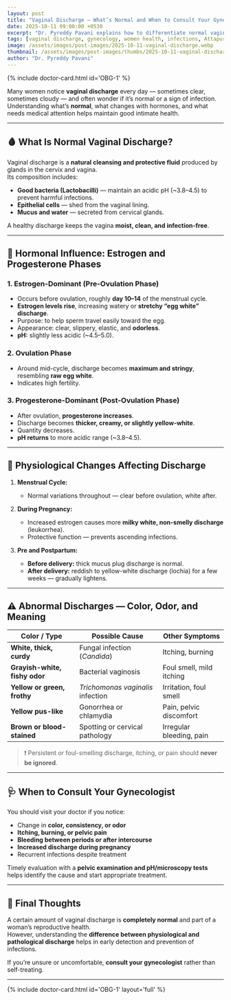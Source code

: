 ```yaml
---
layout: post
title: "Vaginal Discharge — What’s Normal and When to Consult Your Gynecologist"
date: 2025-10-11 09:00:00 +0530
excerpt: "Dr. Pyreddy Pavani explains how to differentiate normal vaginal discharge from abnormal, understand hormonal changes across menstrual phases, and when to seek medical advice."
tags: [vaginal discharge, gynecology, women health, infections, Attapur, Hyderabad]
image: /assets/images/post-images/2025-10-11-vaginal-discharge.webp
thumbnail: /assets/images/post-images/thumbs/2025-10-11-vaginal-discharge.webp
author: "Dr. Pyreddy Pavani"
---
```

{% include doctor-card.html id='OBG-1' %}

Many women notice **vaginal discharge** every day — sometimes clear, sometimes cloudy — and often wonder if it’s normal or a sign of infection.  
Understanding what’s **normal**, what changes with hormones, and what needs medical attention helps maintain good intimate health.

---

## 🩸 What Is Normal Vaginal Discharge?

Vaginal discharge is a **natural cleansing and protective fluid** produced by glands in the cervix and vagina.  
Its composition includes:

- **Good bacteria (Lactobacilli)** — maintain an acidic pH (~3.8–4.5) to prevent harmful infections.  
- **Epithelial cells** — shed from the vaginal lining.  
- **Mucus and water** — secreted from cervical glands.  

A healthy discharge keeps the vagina **moist, clean, and infection-free**.

---

## 🌸 Hormonal Influence: Estrogen and Progesterone Phases

### 1. **Estrogen-Dominant (Pre-Ovulation Phase)**
- Occurs before ovulation, roughly **day 10–14** of the menstrual cycle.  
- **Estrogen levels rise**, increasing watery or **stretchy “egg white” discharge**.  
- Purpose: to help sperm travel easily toward the egg.  
- Appearance: clear, slippery, elastic, and **odorless**.  
- **pH:** slightly less acidic (~4.5–5.0).

### 2. **Ovulation Phase**
- Around mid-cycle, discharge becomes **maximum and stringy**, resembling **raw egg white**.  
- Indicates high fertility.  

### 3. **Progesterone-Dominant (Post-Ovulation Phase)**
- After ovulation, **progesterone increases**.  
- Discharge becomes **thicker, creamy, or slightly yellow-white**.  
- Quantity decreases.  
- **pH returns** to more acidic range (~3.8–4.5).

---

## 🤰 Physiological Changes Affecting Discharge

1. **Menstrual Cycle:**  
   - Normal variations throughout — clear before ovulation, white after.  

2. **During Pregnancy:**  
   - Increased estrogen causes more **milky white, non-smelly discharge** (leukorrhea).  
   - Protective function — prevents ascending infections.  

3. **Pre and Postpartum:**  
   - **Before delivery:** thick mucus plug discharge is normal.  
   - **After delivery:** reddish to yellow-white discharge (lochia) for a few weeks — gradually lightens.

---

## ⚠️ Abnormal Discharges — Color, Odor, and Meaning

| Color / Type | Possible Cause | Other Symptoms |
|---------------|----------------|----------------|
| **White, thick, curdy** | Fungal infection (*Candida*) | Itching, burning |
| **Grayish-white, fishy odor** | Bacterial vaginosis | Foul smell, mild itching |
| **Yellow or green, frothy** | *Trichomonas vaginalis* infection | Irritation, foul smell |
| **Yellow pus-like** | Gonorrhea or chlamydia | Pain, pelvic discomfort |
| **Brown or blood-stained** | Spotting or cervical pathology | Irregular bleeding, pain |

> ❗ Persistent or foul-smelling discharge, itching, or pain should **never be ignored**.

---

## 🩺 When to Consult Your Gynecologist

You should visit your doctor if you notice:
- Change in **color, consistency, or odor**  
- **Itching, burning, or pelvic pain**  
- **Bleeding between periods or after intercourse**  
- **Increased discharge during pregnancy**  
- Recurrent infections despite treatment  

Timely evaluation with a **pelvic examination and pH/microscopy tests** helps identify the cause and start appropriate treatment.

---

## 💬 Final Thoughts

A certain amount of vaginal discharge is **completely normal** and part of a woman’s reproductive health.  
However, understanding the **difference between physiological and pathological discharge** helps in early detection and prevention of infections.  

If you’re unsure or uncomfortable, **consult your gynecologist** rather than self-treating.

---

{% include doctor-card.html id='OBG-1' layout='full' %}
